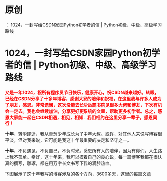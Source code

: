 # 原创
：  1024，一封写给CSDN家园Python初学者的信 | Python初级、中级、高级学习路线

# 1024，一封写给CSDN家园Python初学者的信 | Python初级、中级、高级学习路线

<font color="red">**又是一年1024，祝所有程序员节日快乐，健康开心，祝CSDN越来越好。转眼，已经在CSDN分享了十多年博客，感谢大家的陪伴和祝福，在这里我与许多人成为了朋友，感恩。非常遗憾，这次没能去长沙岳麓书院见很多大佬和博友，下次有机会一定去。我也会继续加油，分享更好更系统的文章，帮助更多初学者。总之，感恩大家能一起在CSDN相遇，相见，相知，我们相约在这里分享一辈子，感恩同行！**</font>

**十年**，转瞬即逝，我从青葱少年成长为了中年大叔。或许，对其他人来说写博客很平淡，但对我来说，它可能是我这十年最重要的决定和坚守之一。

**十年**，不负遇见，不负自己，不负时光。感恩所有人的陪伴，因为有你们，人生路上我不孤单。幸好，这十年来，我可以摸着自己的良心说，每一篇博客我都在很认真的撰写，雕琢，都在用万字长文书写下我的满腔热血。

下图展示了这十年我写的博客涉及的各个方向，3600多天，这里的每篇文章
